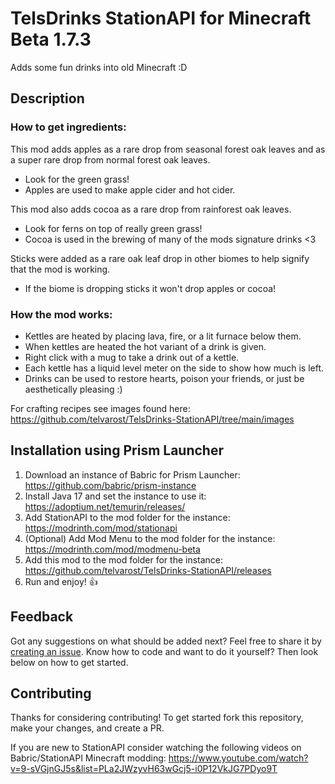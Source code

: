 # TelsDrinks StationAPI for Minecraft Beta 1.7.3

Adds some fun drinks into old Minecraft :D

## Description

### How to get ingredients:

This mod adds apples as a rare drop from seasonal forest oak leaves and as a super rare drop from normal forest oak leaves.
* Look for the green grass!
* Apples are used to make apple cider and hot cider.

This mod also adds cocoa as a rare drop from rainforest oak leaves.
* Look for ferns on top of really green grass!
* Cocoa is used in the brewing of many of the mods signature drinks <3

Sticks were added as a rare oak leaf drop in other biomes to help signify that the mod is working.
* If the biome is dropping sticks it won't drop apples or cocoa!

### How the mod works:

* Kettles are heated by placing lava, fire, or a lit furnace below them.
* When kettles are heated the hot variant of a drink is given.
* Right click with a mug to take a drink out of a kettle.
* Each kettle has a liquid level meter on the side to show how much is left.
* Drinks can be used to restore hearts, poison your friends, or just be aesthetically pleasing :)

For crafting recipes see images found here:
https://github.com/telvarost/TelsDrinks-StationAPI/tree/main/images

## Installation using Prism Launcher

1. Download an instance of Babric for Prism Launcher: https://github.com/babric/prism-instance
2. Install Java 17 and set the instance to use it: https://adoptium.net/temurin/releases/
3. Add StationAPI to the mod folder for the instance: https://modrinth.com/mod/stationapi
4. (Optional) Add Mod Menu to the mod folder for the instance: https://modrinth.com/mod/modmenu-beta
5. Add this mod to the mod folder for the instance: https://github.com/telvarost/TelsDrinks-StationAPI/releases
6. Run and enjoy! 👍

## Feedback

Got any suggestions on what should be added next? Feel free to share it by [creating an issue](https://github.com/telvarost/TelsDrinks-StationAPI/issues/new). Know how to code and want to do it yourself? Then look below on how to get started.

## Contributing

Thanks for considering contributing! To get started fork this repository, make your changes, and create a PR.

If you are new to StationAPI consider watching the following videos on Babric/StationAPI Minecraft modding: https://www.youtube.com/watch?v=9-sVGjnGJ5s&list=PLa2JWzyvH63wGcj5-i0P12VkJG7PDyo9T
